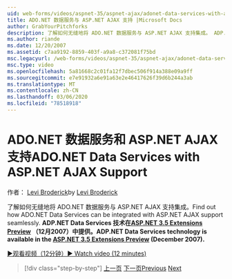 ```yaml
---
uid: web-forms/videos/aspnet-35/aspnet-ajax/adonet-data-services-with-aspnet-ajax-support
title: ADO.NET 数据服务与 ASP.NET AJAX 支持 |Microsoft Docs
author: GrabYourPitchforks
description: 了解如何无缝地将 ADO.NET 数据服务与 ASP.NET AJAX 支持集成。 ADP.NET Data Services 技术在 ASP.NET 3.5 E 。
ms.author: riande
ms.date: 12/20/2007
ms.assetid: c7aa9192-8859-403f-a9a8-c372081f75bd
msc.legacyurl: /web-forms/videos/aspnet-35/aspnet-ajax/adonet-data-services-with-aspnet-ajax-support
msc.type: video
ms.openlocfilehash: 5a81668c2c01fa12f7dbec506f914a388e09a9ff
ms.sourcegitcommit: e7e91932a6e91a63e2e46417626f39d6b244a3ab
ms.translationtype: MT
ms.contentlocale: zh-CN
ms.lasthandoff: 03/06/2020
ms.locfileid: "78518918"
---
```

# <a name="adonet-data-services-with-aspnet-ajax-support"></a><span data-ttu-id="631e5-104">ADO.NET 数据服务和 ASP.NET AJAX 支持</span><span class="sxs-lookup"><span data-stu-id="631e5-104">ADO.NET Data Services with ASP.NET AJAX Support</span></span>

<span data-ttu-id="631e5-105">作者： [Levi Broderick](https://github.com/GrabYourPitchforks)</span><span class="sxs-lookup"><span data-stu-id="631e5-105">by [Levi Broderick](https://github.com/GrabYourPitchforks)</span></span>

<span data-ttu-id="631e5-106">了解如何无缝地将 ADO.NET 数据服务与 ASP.NET AJAX 支持集成。</span><span class="sxs-lookup"><span data-stu-id="631e5-106">Find out how ADO.NET Data Services can be integrated with ASP.NET AJAX support seamlessly.</span></span> <span data-ttu-id="631e5-107">**ADP.NET Data Services 技术在[ASP.NET 3.5 Extensions Preview](https://www.asp.net/downloads/35-sp1#find) （12月2007）中提供。**</span><span class="sxs-lookup"><span data-stu-id="631e5-107">**ADP.NET Data Services technology is available in the [ASP.NET 3.5 Extensions Preview](https://www.asp.net/downloads/35-sp1#find) (December 2007).**</span></span>

[<span data-ttu-id="631e5-108">&#9654;观看视频（12分钟）</span><span class="sxs-lookup"><span data-stu-id="631e5-108">&#9654; Watch video (12 minutes)</span></span>](https://channel9.msdn.com/Blogs/ASP-NET-Site-Videos/adonet-data-services-with-aspnet-ajax-support)

> [!div class="step-by-step"]
> <span data-ttu-id="631e5-109">[上一页](aspnet-ajax-a-demonstration-of-aspnet-ajax.md)
> [下一页](introduction-to-aspnet-ajax-history.md)</span><span class="sxs-lookup"><span data-stu-id="631e5-109">[Previous](aspnet-ajax-a-demonstration-of-aspnet-ajax.md)
[Next](introduction-to-aspnet-ajax-history.md)</span></span>
